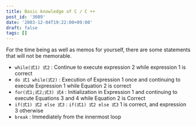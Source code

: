```yaml
---
title: Basic knowledge of C / C ++
post_id: '3089'
date: '2003-12-04T19:22:00+09:00'
draft: false
tags: []
---
```


For the time being as well as memos for yourself, there are some statements that will not be memorable.

*   `while(式1) 式2` : Continue to execute expression 2 while expression 1 is correct
*   `do 式1 while(式2)` : Execution of Expression 1 once and continuing to execute Expression 1 while Equation 2 is correct
*   `for(式1;式2;式3) 式4` : Initialization in Expression 1 and continuing to execute Equations 3 and 4 while Equation 2 is Correct
*   `if(式1) 式2 else 式3` : `if(式1) 式2 else 式3` 1 is correct, and expression 3 otherwise
*   `break` : Immediately from the innermost loop